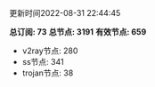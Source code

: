 更新时间2022-08-31 22:44:45

**总订阅: 73**
**总节点: 3191**
**有效节点: 659**
- v2ray节点: 280
- ss节点: 341
- trojan节点: 38

